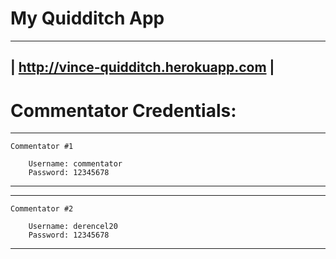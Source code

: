 My Quidditch App
=============
----------------------------------------
| http://vince-quidditch.herokuapp.com |
----------------------------------------

Commentator Credentials:
=============

-------------
    Commentator #1
    
        Username: commentator
        Password: 12345678
-------------

-------------
    Commentator #2
        
        Username: derencel20
        Password: 12345678
-------------